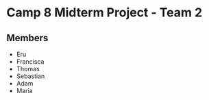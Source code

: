 # Camp 8 Midterm Project - Team 2

## Members

- Eru
- Francisca
- Thomas
- Sebastian
- Adam
- Maria

